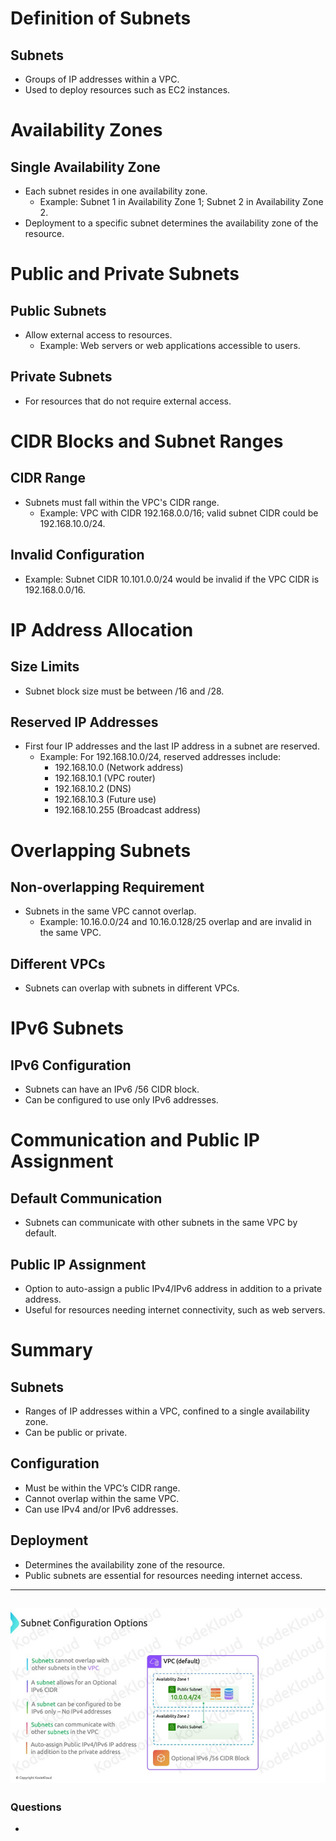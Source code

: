 # Definition of Subnets

## Subnets
- Groups of IP addresses within a VPC.
- Used to deploy resources such as EC2 instances.

# Availability Zones

## Single Availability Zone
- Each subnet resides in one availability zone.
  - Example: Subnet 1 in Availability Zone 1; Subnet 2 in Availability Zone 2.
- Deployment to a specific subnet determines the availability zone of the resource.

# Public and Private Subnets

## Public Subnets
- Allow external access to resources.
  - Example: Web servers or web applications accessible to users.

## Private Subnets
- For resources that do not require external access.

# CIDR Blocks and Subnet Ranges

## CIDR Range
- Subnets must fall within the VPC's CIDR range.
  - Example: VPC with CIDR 192.168.0.0/16; valid subnet CIDR could be 192.168.10.0/24.

## Invalid Configuration
- Example: Subnet CIDR 10.101.0.0/24 would be invalid if the VPC CIDR is 192.168.0.0/16.

# IP Address Allocation

## Size Limits
- Subnet block size must be between /16 and /28.

## Reserved IP Addresses
- First four IP addresses and the last IP address in a subnet are reserved.
  - Example: For 192.168.10.0/24, reserved addresses include:
    - 192.168.10.0 (Network address)
    - 192.168.10.1 (VPC router)
    - 192.168.10.2 (DNS)
    - 192.168.10.3 (Future use)
    - 192.168.10.255 (Broadcast address)

# Overlapping Subnets

## Non-overlapping Requirement
- Subnets in the same VPC cannot overlap.
  - Example: 10.16.0.0/24 and 10.16.0.128/25 overlap and are invalid in the same VPC.

## Different VPCs
- Subnets can overlap with subnets in different VPCs.

# IPv6 Subnets

## IPv6 Configuration
- Subnets can have an IPv6 /56 CIDR block.
- Can be configured to use only IPv6 addresses.

# Communication and Public IP Assignment

## Default Communication
- Subnets can communicate with other subnets in the same VPC by default.

## Public IP Assignment
- Option to auto-assign a public IPv4/IPv6 address in addition to a private address.
- Useful for resources needing internet connectivity, such as web servers.

# Summary

## Subnets
- Ranges of IP addresses within a VPC, confined to a single availability zone.
- Can be public or private.

## Configuration
- Must be within the VPC’s CIDR range.
- Cannot overlap within the same VPC.
- Can use IPv4 and/or IPv6 addresses.

## Deployment
- Determines the availability zone of the resource.
- Public subnets are essential for resources needing internet access.

---
![subnet](../Images/Subnet.png)
---
### Questions 

- 